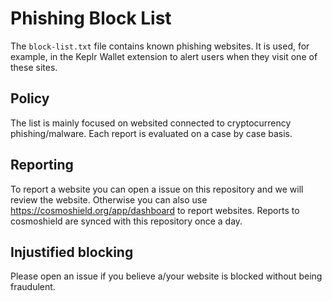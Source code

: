 # Phishing Block List
The `block-list.txt` file contains known phishing websites. It is used, for example, in the Keplr Wallet extension to alert users when they visit one of these sites.

## Policy
The list is mainly focused on websited connected to cryptocurrency phishing/malware. Each report is evaluated on a case by case basis. 

## Reporting
To report a website you can open a issue on this repository and we will review the website. Otherwise you can also use https://cosmoshield.org/app/dashboard to report websites.
Reports to cosmoshield are synced with this repository once a day. 

## Injustified blocking
Please open an issue if you believe a/your website is blocked without being fraudulent.
